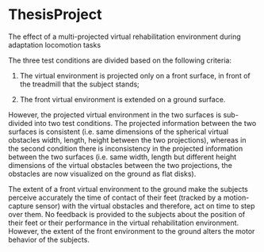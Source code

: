 # ThesisProject
The effect of a multi-projected virtual rehabilitation environment during adaptation locomotion tasks

The three test conditions are divided based on the following criteria: 

1. The virtual environment is projected only on a front surface, in front of the treadmill that the subject stands; 

2. The front virtual environment is extended on a ground surface. 

However, the projected virtual environment in the two surfaces is sub-divided into two test conditions. The projected information between the two surfaces is consistent (i.e. same dimensions of the spherical virtual obstacles width, length, height between the two projections), whereas in the second condition there is inconsistency in the projected information between the two surfaces (i.e. same width, length but different height dimensions of the virtual obstacles between the two projections, the obstacles are now visualized on the ground as flat disks). 

The extent of a front virtual environment to the ground make the subjects perceive accurately the time of contact of their feet (tracked by a motion-capture sensor) with the virtual obstacles and therefore, act on time to step over them. No feedback is provided to the subjects about the position of their feet or their performance in the virtual rehabilitation environment. However, the extent of the front environment to the ground alters the motor behavior of the subjects.
